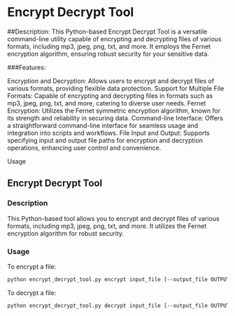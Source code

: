 # Encrypt Decrypt Tool

##Description:
This Python-based Encrypt Decrypt Tool is a versatile command-line utility capable of encrypting and decrypting files of various formats, including mp3, jpeg, png, txt, and more. It employs the Fernet encryption algorithm, ensuring robust security for your sensitive data.

###Features:

Encryption and Decryption: Allows users to encrypt and decrypt files of various formats, providing flexible data protection.
Support for Multiple File Formats: Capable of encrypting and decrypting files in formats such as mp3, jpeg, png, txt, and more, catering to diverse user needs.
Fernet Encryption: Utilizes the Fernet symmetric encryption algorithm, known for its strength and reliability in securing data.
Command-line Interface: Offers a straightforward command-line interface for seamless usage and integration into scripts and workflows.
File Input and Output: Supports specifying input and output file paths for encryption and decryption operations, enhancing user control and convenience.

Usage
## Encrypt Decrypt Tool

### Description
This Python-based tool allows you to encrypt and decrypt files of various formats, including mp3, jpeg, png, txt, and more. It utilizes the Fernet encryption algorithm for robust security.

### Usage
To encrypt a file:
```bash
python encrypt_decrypt_tool.py encrypt input_file [--output_file OUTPUT_FILE]
```
To decrypt a file:
```bash
python encrypt_decrypt_tool.py decrypt input_file [--output_file OUTPUT_FILE]
```
